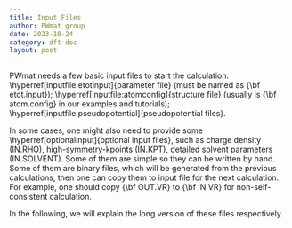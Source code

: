 ```yaml
---
title: Input Files
author: PWmat group
date: 2023-10-24
category: dft-doc
layout: post
---
```


PWmat needs a few basic input files to start the calculation: \hyperref[inputfile:etotinput]{parameter file} (must be named as {\bf etot.input}); \hyperref[inputfile:atomconfig]{structure file} (usually is {\bf atom.config} in our examples and tutorials); \hyperref[inputfile:pseudopotential]{pseudopotential files}. 

In some cases, one might also need to provide some \hyperref[optionalinput]{optional input files}, such as charge density (IN.RHO), high-symmetry-kpoints (IN.KPT), detailed solvent parameters (IN.SOLVENT). Some of them are simple so they can be written by hand. Some of them are binary files, which will be generated from the
previous calculations, then one can copy them to input file for the next calculation. For example, one should copy {\bf OUT.VR} to {\bf IN.VR} for non-self-consistent calculation. 

In the following, we will explain the long version of these files respectively.

